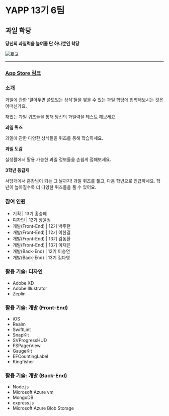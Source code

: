# YAPP 13기 6팀

## 과일 학당

**당신의 과일력을 높여줄 단 하나뿐인 학당**

![로고](https://user-images.githubusercontent.com/29784606/48970133-f9440c80-f04b-11e8-8be8-71f7c6f4eeff.png)

---

### [App Store 링크](https://itunes.apple.com/kr/app/%EA%B3%BC%EC%9D%BC-%ED%95%99%EB%8B%B9/id1442496247?mt=8)

### 소개

과일에 관한 '알아두면 쓸모있는 상식'들을 쌓을 수 있는 과일 학당에 입학해보시는 것은 어떠신가요.

재밌는 과일 퀴즈들을 통해 당신의 과일력을 테스트 해보세요.

**과일 퀴즈**

과일에 관한 다양한 상식들을 퀴즈를 통해 학습하세요.

**과일 도감**

실생활에서 활용 가능한 과일 정보들을 손쉽게 접해보세요.

**3학년 등급제**

서당개에서 훈장님이 되는 그 날까지! 과일 퀴즈를 풀고, 다음 학년으로 진급하세요. 학년이 높아질수록 더 다양한 퀴즈들을 풀 수 있어요.

### 참여 인원

- 기획 | 13기 홍승혜
- 디자인 | 12기 장윤정
- 개발(Front-End) | 12기 박주현
- 개발(Front-End) | 12기 이한결
- 개발(Front-End) | 13기 김동환
- 개발(Front-End) | 13기 이재은
- 개발(Back-End) | 12기 이승연
- 개발(Back-End) | 13기 김다영

### 활용 기술: 디자인

- Adobe XD
- Adobe Illustrator
- Zeplin

### 활용 기술: 개발 (Front-End)

- iOS
- Realm
- SwiftLint
- SnapKit
- SVProgressHUD
- FSPagerView
- GaugeKit
- EFCountingLabel
- Kingfisher

### 활용 기술: 개발 (Back-End)

- Node.js
- Microsoft Azure vm
- MongoDB
- express.js
- Microsoft Azure Blob Storage
### 



